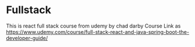 # Fullstack

This is react full stack course from udemy by chad darby 
Course Link as https://www.udemy.com/course/full-stack-react-and-java-spring-boot-the-developer-guide/
